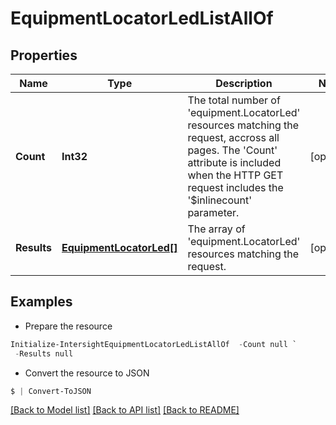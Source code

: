 # EquipmentLocatorLedListAllOf
## Properties

Name | Type | Description | Notes
------------ | ------------- | ------------- | -------------
**Count** | **Int32** | The total number of &#39;equipment.LocatorLed&#39; resources matching the request, accross all pages. The &#39;Count&#39; attribute is included when the HTTP GET request includes the &#39;$inlinecount&#39; parameter. | [optional] 
**Results** | [**EquipmentLocatorLed[]**](EquipmentLocatorLed.md) | The array of &#39;equipment.LocatorLed&#39; resources matching the request. | [optional] 

## Examples

- Prepare the resource
```powershell
Initialize-IntersightEquipmentLocatorLedListAllOf  -Count null `
 -Results null
```

- Convert the resource to JSON
```powershell
$ | Convert-ToJSON
```

[[Back to Model list]](../README.md#documentation-for-models) [[Back to API list]](../README.md#documentation-for-api-endpoints) [[Back to README]](../README.md)

